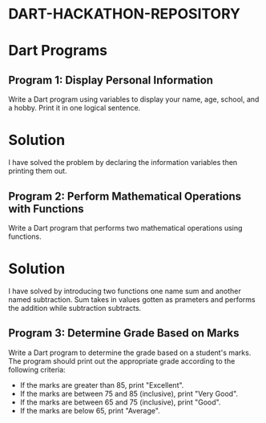 # DART-HACKATHON-REPOSITORY

# Dart Programs



## Program 1: Display Personal Information
Write a Dart program using variables to display your name, age, school, and a hobby. Print it in one logical sentence.

# Solution
I have solved the problem by declaring the information variables then printing them out.

## Program 2: Perform Mathematical Operations with Functions
Write a Dart program that performs two mathematical operations using functions.

# Solution
I have solved by introducing two functions one name sum and another named subtraction. Sum takes in values gotten as prameters and performs the addition while subtraction subtracts.

## Program 3: Determine Grade Based on Marks
Write a Dart program to determine the grade based on a student's marks. The program should print out the appropriate grade according to the following criteria:
- If the marks are greater than 85, print "Excellent".
- If the marks are between 75 and 85 (inclusive), print "Very Good".
- If the marks are between 65 and 75 (inclusive), print "Good".
- If the marks are below 65, print "Average".
